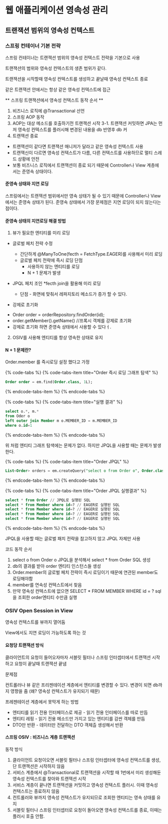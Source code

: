 # 웹 애플리케이션 영속성 관리

## 트랜잭션 범위의 영속성 컨텍스트

### 스프링 컨테이너 기본 전략
스프링 컨테이너는 트랜잭션 범위의 영속성 컨텍스트 전략을 기본으로 사용

트랜잭션의 범위와 영속성 컨텍스트의 생존 범위가 같다.

트랜잭션을 시작할때 영속성 컨텍스트를 생성하고 끝날때 영속성 컨텍스트 종료

같은 트랜잭션 안에서는 항상 같은 영속성 컨텍스트에 접근

** 스프링 트랜잭션에서 영속성 컨텍스트 동작 순서 **
1. 비즈니스 로직에 @Transactional 선언
2. 스프링 AOP 동작
3. AOP는 대상 메소드를 호출하기전 트랜잭션 시작
3-1. 트랜잭션 커밋하면 JPA는 먼저 영속성 컨텍스트를 플러시해 변경된 내용을 db 반영후 db 커 
4. 트랜잭션 종료 

* 트랜잭션이 같다면 트랜잭션 매니저가 달라고 같은 영속성 컨텍스트 사용 
* 트랜잭신이 다르면 영속성 컨텍스트가 다름, 다른 컨텍스트를 사용하므로 멀티 스레드 상황에 안전
* 보통 비즈니스 로직에서 트랜잭션이 종료 되기 때문에 Controller나 View 계층에서는 준영속 상태이다.

#### 준영속 상태와 지연 로딩
스프링에서는 트랜잭션 범위에서만 영속 상태가 될 수 있기 때문에 Controller나 View에서는 준영속 상태가 된다.
준영속 상태에서 가장 문제점은 지연 로딩이 되지 않는다는 점이다.

#### 준영속 상태의 지연로딩 해결 방법
1. 뷰가 필요한 엔티티를 미리 로딩
 * 글로벌 페치 전략 수정
    * 간단하게 @ManyToOne(fecth = FetchType.EAGER)를 사용해서 미리 로딩
    * 글로벌 페치 전략에 즉시 로딩 단점
       * 사용하지 않는 엔티티를 로딩
       * N + 1 문제가 발생
 * JPQL 페치 조인
    *fecth join을 활용해 미리 로딩 
    * 단점 - 화면에 맞춰서 레파지토리 메소드가 증가 할 수 있다.
    
 * 강제로 초기화
 - Order order = orderRepository.findOrder(id);
 - order.getMember().getName() //프록시 객체를 강제로 초기화
 - 강제로 초기화 하면 준영속 상태에서 사용할 수 있다ㅓ.
  
2. OSIV를 사용해 엔티티를 항상 영속한 상태로 유지



####  N + 1 문제란?
Order.member 를 즉시로딩 설정 했다고 가정

{% code-tabs %}
{% code-tabs-item title="Order 즉시 로딩 그래프 탐색" %}
```sql
Order order = em.find(Order.class, 1L);
```
{% endcode-tabs-item %}
{% endcode-tabs %}

{% code-tabs %}
{% code-tabs-item title="실행 결과" %}
```sql
select o.*, m.*
from Oder o 
left outer join Member m o.MEMBER_ID = m.MEMBER_ID
where o.id=1

```
{% endcode-tabs-item %}
{% endcode-tabs %}

위 처럼 엔티티 그래프 탐색에는 문제가 없다. 하지만 JPQL을 사용할 때는 문제가 발생한다.

{% code-tabs %}
{% code-tabs-item title="Order JPQL" %}
```sql
List<Order> orders = em.createQuery("select o from Order o", Order.class).getResultList();
```
{% endcode-tabs-item %}
{% endcode-tabs %}


{% code-tabs %}
{% code-tabs-item title="Order JPQL 실행결과" %}
```sql
select * from Order // JPQL로 실행된 SQL 
select * from Member where id=? // EAGER로 실행된 SQL
select * from Member where id=? // EAGER로 실행된 SQL
select * from Member where id=? // EAGER로 실행된 SQL
select * from Member where id=? // EAGER로 실행된 SQL
```
{% endcode-tabs-item %}
{% endcode-tabs %}

JPQL을 사용할 때는 글로벌 패치 전략을 참고하지 않고 JPQL 자체만 사용

코드 동작 순서
1. select o from Order o JPQL을 분석해서 select * from Order SQL 생성
2. db의 결과를 받아 order 엔티티 인스턴스들 생성
3. Order.member의 글로벌 페치 전략이 즉시 로딩이기 때문에 연관된 member도 로딩해야함
4. member를 연속성 컨텍스트에서 찾음
5. 만약 영속성 컨텍스트에 없으면 SELECT * FROM MEMBER WHERE id = ? sql을 조회한 order엔티티 수만큼 실행

### OSIV Open Session in View

영속성 컨텍스트를 뷰까지 열어둠

View에서도 지연 로딩이 가능하도록 하는 것

#### 요청당 트랜잭션 방식
클라이언트의 요청이 들어오자마자 서블릿 필터나 스프링 인터셉터에서 트랜잭션 시작하고 요청이 끝날때 트랜잭션 끝냄

문제점

컨트롤러나 뷰 같은 프리젠테이션 계층에서 엔티티를 변경할 수 있다. 변경이 되면 db까지 영향을 줌 (왜? 영속성 컨텍스트가 유지되기 때문)

프레젠테이션 계층에서 못막게 하는 방법
* 엔티티를 읽기 전용 인터페이스로 제공 - 읽기 전용 인터페이스를 따로 만듬
* 엔티티 레핑 - 읽기 전용 메소드만 가지고 있는 엔티티를 감싼 객체를 만듬
* DTO만 반환 - 데이터만 전달하는 DTO 객체츨 생성해서 반환

#### 스프링 OSIV : 비즈니스 계층 트랜잭션

동작 방식
1. 클라이언트 요청이오면 서블릿 필터나 스프링 인터셉터에 영속성 컨텍스트를 생성, 단 트랜잭션은 시작하지 않음
2. 서비스 계층에서 @Transactional로 트랜잭션을 시작할 때 1번에서 미리 생성해둔 영속성 컨텍스트를 찾아와 트랜잭션 시작
3. 서비스 계층이 끝나면 트랜잭션을 커밋하고 영속성 컨텍스트 플러시. 이때 영속성 컨텍스트는 종료하지 않음
4. 컨트롤러와 뷰까지 영속성 컨텍스트가 유지되므로 조회한 엔티티는 영속 상태를 유지
5. 서블릿 필터나 스프링 인터셉터로 요청이 돌아오면 영속성 컨텍스트를 종료, 이때는 플러시 호출 안함.










